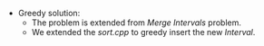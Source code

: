 * Greedy solution:
	* The problem is extended from *Merge Intervals* problem.
	* We extended the *sort.cpp* to greedy insert the new *Interval*.
